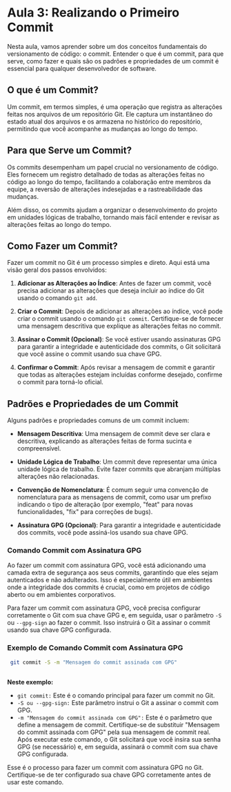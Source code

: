 # Aula 3: Realizando o Primeiro Commit

Nesta aula, vamos aprender sobre um dos conceitos fundamentais do versionamento de código: o commit. Entender o que é um commit, para que serve, como fazer e quais são os padrões e propriedades de um commit é essencial para qualquer desenvolvedor de software.

## O que é um Commit?

Um commit, em termos simples, é uma operação que registra as alterações feitas nos arquivos de um repositório Git. Ele captura um instantâneo do estado atual dos arquivos e os armazena no histórico do repositório, permitindo que você acompanhe as mudanças ao longo do tempo.

## Para que Serve um Commit?

Os commits desempenham um papel crucial no versionamento de código. Eles fornecem um registro detalhado de todas as alterações feitas no código ao longo do tempo, facilitando a colaboração entre membros da equipe, a reversão de alterações indesejadas e a rastreabilidade das mudanças.

Além disso, os commits ajudam a organizar o desenvolvimento do projeto em unidades lógicas de trabalho, tornando mais fácil entender e revisar as alterações feitas ao longo do tempo.

## Como Fazer um Commit?

Fazer um commit no Git é um processo simples e direto. Aqui está uma visão geral dos passos envolvidos:

1. **Adicionar as Alterações ao Índice**: Antes de fazer um commit, você precisa adicionar as alterações que deseja incluir ao índice do Git usando o comando `git add`.
   
2. **Criar o Commit**: Depois de adicionar as alterações ao índice, você pode criar o commit usando o comando `git commit`. Certifique-se de fornecer uma mensagem descritiva que explique as alterações feitas no commit.

3. **Assinar o Commit (Opcional)**: Se você estiver usando assinaturas GPG para garantir a integridade e autenticidade dos commits, o Git solicitará que você assine o commit usando sua chave GPG.

4. **Confirmar o Commit**: Após revisar a mensagem de commit e garantir que todas as alterações estejam incluídas conforme desejado, confirme o commit para torná-lo oficial.

## Padrões e Propriedades de um Commit

Alguns padrões e propriedades comuns de um commit incluem:

- **Mensagem Descritiva**: Uma mensagem de commit deve ser clara e descritiva, explicando as alterações feitas de forma sucinta e compreensível.
  
- **Unidade Lógica de Trabalho**: Um commit deve representar uma única unidade lógica de trabalho. Evite fazer commits que abranjam múltiplas alterações não relacionadas.

- **Convenção de Nomenclatura**: É comum seguir uma convenção de nomenclatura para as mensagens de commit, como usar um prefixo indicando o tipo de alteração (por exemplo, "feat" para novas funcionalidades, "fix" para correções de bugs).

- **Assinatura GPG (Opcional)**: Para garantir a integridade e autenticidade dos commits, você pode assiná-los usando sua chave GPG.

### Comando Commit com Assinatura GPG

Ao fazer um commit com assinatura GPG, você está adicionando uma camada extra de segurança aos seus commits, garantindo que eles sejam autenticados e não adulterados. Isso é especialmente útil em ambientes onde a integridade dos commits é crucial, como em projetos de código aberto ou em ambientes corporativos.

Para fazer um commit com assinatura GPG, você precisa configurar corretamente o Git com sua chave GPG e, em seguida, usar o parâmetro `-S` ou `--gpg-sign` ao fazer o commit. Isso instruirá o Git a assinar o commit usando sua chave GPG configurada.

### Exemplo de Comando Commit com Assinatura GPG


```bash
 git commit -S -m "Mensagem do commit assinada com GPG"
 
 ```  

**Neste exemplo:**

- `git commit:` Este é o comando principal para fazer um commit no Git.
- `-S ou --gpg-sign:` Este parâmetro instrui o Git a assinar o commit com GPG.
- `-m "Mensagem do commit assinada com GPG":` Este é o parâmetro que define a mensagem de commit. Certifique-se de substituir "Mensagem do commit assinada com GPG" pela sua mensagem de commit real.
Após executar este comando, o Git solicitará que você insira sua senha GPG (se necessário) e, em seguida, assinará o commit com sua chave GPG configurada.

Esse é o processo para fazer um commit com assinatura GPG no Git. Certifique-se de ter configurado sua chave GPG corretamente antes de usar este comando.